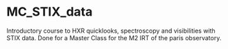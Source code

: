 # MC_STIX_data
Introductory course to HXR quicklooks, spectroscopy and visibilities with STIX data. Done for a Master Class for the M2 IRT of the paris observatory. 
